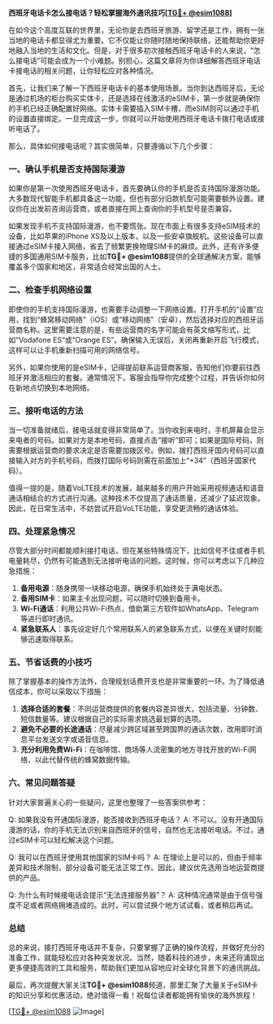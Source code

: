 **西班牙电话卡怎么接电话？轻松掌握海外通讯技巧[[TG💪+ @esim1088](https://t.me/s/esim1088)]**

在如今这个高度互联的世界里，无论你是去西班牙旅游、留学还是工作，拥有一张当地的电话卡都显得尤为重要。它不仅能让你随时随地保持联络，还能帮助你更好地融入当地的生活和文化。但是，对于很多初次接触西班牙电话卡的人来说，“怎么接电话”可能会成为一个小难题。别担心，这篇文章将为你详细解答西班牙电话卡接电话的相关问题，让你轻松应对各种情况。

首先，让我们来了解一下西班牙电话卡的基本使用场景。当你到达西班牙后，无论是通过机场的柜台购买实体卡，还是选择在线激活的eSIM卡，第一步就是确保你的手机已经正确配置好网络。实体卡需要插入SIM卡槽，而eSIM则可以通过手机的设置直接绑定。一旦完成这一步，你就可以开始使用西班牙电话卡拨打电话或接听电话了。

那么，具体如何接电话呢？其实很简单，只要遵循以下几个步骤：

### **一、确认手机是否支持国际漫游**
如果你是第一次使用西班牙电话卡，首先要确认你的手机是否支持国际漫游功能。大多数现代智能手机都具备这一功能，但也有部分旧款机型可能需要额外设置。建议你在出发前咨询运营商，或者直接在网上查询你的手机型号是否兼容。

如果发现手机不支持国际漫游，也不要慌张。现在市面上有很多支持eSIM技术的设备，比如苹果的iPhone XS及以上版本，以及一些安卓旗舰机。这些设备可以直接通过eSIM卡接入网络，省去了频繁更换物理SIM卡的麻烦。此外，还有许多便捷的多国通用SIM卡服务，比如**TG💪+ @esim1088**提供的全球通解决方案，能够覆盖多个国家和地区，非常适合经常出国的人士。

### **二、检查手机网络设置**
即使你的手机支持国际漫游，也需要手动调整一下网络设置。打开手机的“设置”应用，找到“蜂窝移动网络”（iOS）或“移动网络”（安卓），然后选择对应的西班牙运营商名称。这里需要注意的是，有些运营商的名字可能会有英文缩写形式，比如“Vodafone ES”或“Orange ES”。确保输入无误后，关闭再重新开启飞行模式，这样可以让手机重新扫描可用的网络信号。

另外，如果你使用的是eSIM卡，记得提前联系运营商客服，告知他们你要前往西班牙并激活相应的套餐。通常情况下，客服会指导你完成整个过程，并告诉你如何在新地点切换到本地网络。

### **三、接听电话的方法**
当一切准备就绪后，接电话就变得非常简单了。当你收到来电时，手机屏幕会显示来电者的号码。如果对方是本地号码，直接点击“接听”即可；如果是国际号码，则需要根据运营商的要求决定是否需要加拨区号。例如，拨打西班牙国内号码可以直接输入对方的手机号码，而拨打国际号码则需在前面加上“+34”（西班牙国家代码）。

值得一提的是，随着VoLTE技术的发展，越来越多的用户开始采用视频通话和语音通话相结合的方式进行沟通。这种技术不仅提高了通话质量，还减少了延迟现象。因此，在日常生活中，不妨尝试开启VoLTE功能，享受更流畅的通话体验。

### **四、处理紧急情况**
尽管大部分时间都能顺利接打电话，但在某些特殊情况下，比如信号不佳或者手机电量耗尽，仍然有可能遇到无法接听电话的问题。这时候，你可以考虑以下几种应急措施：

1. **备用电源**：随身携带一块移动电源，确保手机始终处于满电状态。
2. **备用SIM卡**：如果主卡出现问题，可以随时切换到备用卡。
3. **Wi-Fi通话**：利用公共Wi-Fi热点，借助第三方软件如WhatsApp、Telegram等进行即时通讯。
4. **紧急联系人**：事先设定好几个常用联系人的紧急联系方式，以便在关键时刻能够迅速取得联系。

### **五、节省话费的小技巧**
除了掌握基本的操作方法外，合理规划话费开支也是非常重要的一环。为了降低通信成本，你可以采取以下措施：

1. **选择合适的套餐**：不同运营商提供的套餐内容差异很大，包括流量、分钟数、短信数量等。建议根据自己的实际需求挑选最划算的选项。
2. **避免不必要的长途通话**：尽量减少跨区域甚至跨国界的通话次数，改用即时消息平台发送文字或语音信息。
3. **充分利用免费Wi-Fi**：在咖啡馆、商场等人流密集的地方寻找开放的Wi-Fi网络，以此代替传统的蜂窝数据传输。

### **六、常见问题答疑**
针对大家普遍关心的一些疑问，这里也整理了一些答案供参考：

Q: 如果我没有开通国际漫游，能否接收到西班牙电话？
A: 不可以。没有开通国际漫游的话，你的手机无法识别来自西班牙的信号，自然也无法接听电话。不过，通过eSIM卡可以轻松解决这个问题。

Q: 我可以在西班牙使用其他国家的SIM卡吗？
A: 在理论上是可以的，但由于频率差异和技术限制，部分设备可能无法正常工作。因此，建议优先选用当地运营商提供的产品。

Q: 为什么有时候接电话会提示“无法连接服务器”？
A: 这种情况通常是由于信号强度不足或者网络拥堵造成的。此时，可以尝试换个地方试试看，或者稍后再试。

### **总结**
总的来说，接打西班牙电话并不复杂，只要掌握了正确的操作流程，并做好充分的准备工作，就能轻松应对各种突发状况。当然，随着科技的进步，未来还将涌现出更多便捷高效的工具和服务，帮助我们更加从容地应对全球化背景下的通讯挑战。

最后，再次提醒大家关注**TG💪+ @esim1088**频道，那里汇聚了大量关于eSIM卡的知识分享和优惠活动，绝对值得一看！祝每位读者都能拥有愉快的海外旅程！

[[TG💪+ @esim1088](https://t.me/s/esim1088) ![Image](https://i.postimg.cc/4NQfJmqS/Snipaste-2025-05-13-00-14-12.png)]